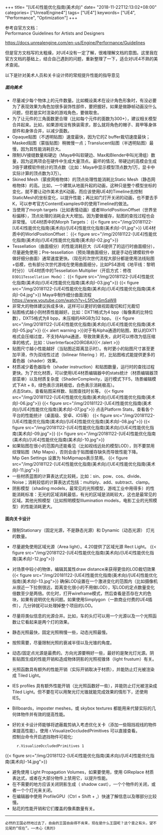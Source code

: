 +++
title= "[UE4]性能优化指南(美术向)"
date= "2018-11-22T12:13:02+08:00"
categories= ["UnrealEngine4"]
tags= ["UE4"]
keywords= ["UE4", "Performance", "Optimization"]
+++

参考自官方文档：  
Performance Guidelines for Artists and Designers  
<!--more-->
https://docs.unrealengine.com/en-us/Engine/Performance/Guidelines

但是官方文档写的太粗燥，对UE4没有一定了解，很难理解文档的意图。这里我在官方文档的基础上，结合自己遇到的问题，重新整理了一下，适合对UE4不熟的美术查阅。

以下是针对美术人员和关卡设计师的常规提升性能的指导意见

##### 面向美术

+ 尽量减少每个物体上的元件数量。比如概设美术在设计角色形象时，有没必要为了表现效果为角色加很多装饰性部件，要把握好。如果是做静帧动画没什么问题，但若是实时渲染的游戏角色，要做取舍。
+ 为了让元件的三角面数更合理（比如每个元件的面数为300+），建议相关模型合并起来。比如，如果游戏没有换装需求，那么就将角色的帽子、肩甲等身体部件和身体合并，以减少面数。
+ Opaque贴图（不透明贴图）速度最快，因为它的Z buffer裁切速度最快；Masked贴图（蒙版贴图）稍微慢一点；Translucent贴图（半透明贴图）最慢，因为其性能消耗巨大。
+ 限制UV接缝数量和硬边（Maya中叫软硬边、Max和Blender中叫光滑组）数量，因为这两项会在硬件中生成大量顶点。最坏的情况，带硬边的高模会生成3倍于建模软件统计的顶点数（比如：Maya中显示模型顶点数为1万，显卡中实际计算的顶点数为3万）。
+ Skined Mesh（蒙皮网格物体）的顶点处理性能消耗比Static Mesh（静态网格物体）的高。比如，一个建筑从地面升起的动画，这种只是整个模型坐标的变化，就不要让动作美术去K动画，而应该使用UE4的Timeline去控制StaticMesh的坐标变化，以提升性能；再比如门打开关闭的动画，也不要去手K，可以参考官方ContentExamples中的使用Timeline的做法。
+ 当使用了morph targets（比如表情动画）或者WorldPositionOffset（世界坐标偏移），顶点处理的消耗会大大增加。因为要做缓存，贴图的查找过程也会非常慢。
UE4材质中的Morph Targets：
{{< figure src="/img/20181122-[UE4]性能优化指南(美术向)/[UE4]性能优化指南(美术向)-01.jpg">}}
UE4材质中的WorldPositionOffset：
{{< figure src="/img/20181122-[UE4]性能优化指南(美术向)/[UE4]性能优化指南(美术向)-02.jpg">}}
+ Tessellation（曲面细分）的性能消耗巨大（UE4提供了的运行时曲面细分），尽量避免使用；Pre-tessellation（预处理曲面细分，就是手动在建模软件中做好细分曲面）通常速度更快。（现在的次世代流程大部分都是使用法线贴图+低模，也有部分次世代游戏在使用曲面细分，比如PS4游戏《地平线：黎明时分》）
UE4材质中的Tessellation Multiplier（开启方式：修改`D3D11Tessellation Mode`）：
{{< figure src="/img/20181122-[UE4]性能优化指南(美术向)/[UE4]性能优化指南(美术向)-03.jpg">}}
{{< figure src="/img/20181122-[UE4]性能优化指南(美术向)/[UE4]性能优化指南(美术向)-04.jpg">}}
Maya中制作细分曲面流程  
https://www.youtube.com/watch?v=L5fOwSmSaW8
+ 非常大的物体建议拆成多块，这样可以更好的做视距裁切和灯光裁切
+ 贴图格式越小则材质性能越好。比如：DXT1格式为4 bpp（每像素的比特位数），DXT5格式为8 bpp，未压缩的ARGB为32 bpp。
{{< figure src="/img/20181122-[UE4]性能优化指南(美术向)/[UE4]性能优化指南(美术向)-05.jpg">}}
{{< alert warning >}}对于有Alpha通道的贴图，默认的DXT1格式会压缩过度，不支持Alpha通道，导致效果丢失，此时可以修改为低压缩率的格式，比如：UserInterface2D(RGBA){{< /alert >}}
+ 贴图尺寸越小性能越好（当贴图近距离显示时）。有时更小的贴图尺寸甚至更加平滑，作为双线性过滤（bilinear filtering ）时，比贴图格式能提供更多的着色器（shader）效果。
+ 材质减少着色器指令（shader instruction）和贴图数量，运行时的查找过程更快。为了优化材质，可以使用UE4材质编辑器中的stats统计（材质编辑器顶部菜单）以及材质复杂度（ShaderComplexity，运行模式下F5，场景编辑模式下Alt + 8，绿色表示消耗极低，白色表示消耗极高）。  
点击Stats，查看贴图采样数、贴图查找时长等。
{{< figure src="/img/20181122-[UE4]性能优化指南(美术向)/[UE4]性能优化指南(美术向)-06.jpg">}}
{{< figure src="/img/20181122-[UE4]性能优化指南(美术向)/[UE4]性能优化指南(美术向)-07.jpg">}}
点击Platform Stats，查看各个平台的性能统计（桌面级、安卓、iOS等）
{{< figure src="/img/20181122-[UE4]性能优化指南(美术向)/[UE4]性能优化指南(美术向)-08.jpg">}}
{{< figure src="/img/20181122-[UE4]性能优化指南(美术向)/[UE4]性能优化指南(美术向)-09.jpg">}}
{{< figure src="/img/20181122-[UE4]性能优化指南(美术向)/[UE4]性能优化指南(美术向)-10.jpg">}}
+ 如果贴图在很小的范围内还能看见（比如视线远处的模型LOD），则不要禁用纹理贴图（Mip Maps），否则会由于贴图缓存缺失而导致性能下降。  
Mip Gen Settings 设置为 NoMipmaps表示禁用。
{{< figure src="/img/20181122-[UE4]性能优化指南(美术向)/[UE4]性能优化指南(美术向)-11.jpg">}}
+ 一些材质蓝图的计算表达式比较耗，比如：sin、pow、cos、divide、Noise；消耗较低的计算表达式包括：multiply、add、subtract、clamp。
+ 阴影模型（shading models，最常见的光照模型，游戏工业中用得多）的性能消耗标准：无光的区域消耗最低，有光的区域是消耗较大，这也是最常见的区域。其他光照模型（比如照明模型Illumination models，电影工业的光照模型）的性能消耗更大。

#### 面向关卡设计

+ 限制Stationary（固定光源，不是静态光源）和 Dynamic（动态光源） 灯光的数量。
+ 尽量避免使用区域光源（Area light）。4.20提供了区域光源 Rect Light。
{{< figure src="/img/20181122-[UE4]性能优化指南(美术向)/[UE4]性能优化指南(美术向)-12.jpg">}}
+ 对场景中较小的物体，编辑其属性draw distance来获得更佳的LOD裁切效果
{{< figure src="/img/20181122-[UE4]性能优化指南(美术向)/[UE4]性能优化指南(美术向)-13.jpg">}}
确保LOD设置在一个激进变化的范围内（比如摄像机从很近一下拉倒很远，距离变化很小的不用做LOD），写LOD的定点数量变化倍数至少是两倍。优化时，打开wireframe模式，然后查看是否存在大的色块，如果有说明优化有问题。如果使用Simplygon（一款商业付费的UE4插件），几分钟就可以处理掉整个项目的LOD。
+ 尽量将类似信息的光源合并。比如，车的头灯可以用一个光源以及一个光照函数让它看起来是两个灯的效果。
+ 静态光照最快，固定光照稍慢一些，动态光照最慢。
+ 按照需要，尽量限制光照的衰减半径以及光锥的角度。
+ 动态/固定点光源是最费的。方向光源要稍好一些，最好的是聚光灯光源。阴影贴图生成的性能开销和造成物体阴影的光照视锥体（light frustum）有关。
+ 光照函数具有额外的性能开销（实际开销取决于材质），并能防止灯光被渲染成 Tiled Light。
+ IES profiles 具有额外性能开销（比光照函数好一些），并能防止灯光被渲染成 Tiled Light。但不要在可以用聚光灯光锥就能完成效果的情形下，还使用 IES。
+ Billboards，imposter meshes，或 skybox textures 都能用来代替实际的几何体物件并有效的提高性能。
+ 好的关卡设计师能够将遮蔽裁剪纳入考虑优化关卡（添加一些阻挡视线的物件来提高性能）。使用 r.VisualizeOccludedPrimitives 可以直接查看。  
控制台命令开启遮挡物件可视化:
	
		r.VisualizeOccludedPrimitives 1
	
{{< figure src="/img/20181122-[UE4]性能优化指南(美术向)/[UE4]性能优化指南(美术向)-14.jpg">}}

+ 避免使用 Light Propagation Volumes，如果要使用，使用 GIReplace 材质表达式，或者在大部分物件上禁用它，以提升性能。
+ 在不需要的地方应该关闭阴影生成（ shadow cast），一个个物件的关闭，或者一个个灯光来关闭。
+ 在编辑器中使用 ProfileGPU（Ctrl + Shift + ,）快速了解信息以及哪部分比较慢。
+ 贴花的性能开销和它们覆盖的像素数量有关。



***
`必然的王国必然地过去了，自由的王国自由得不肯来，现在是什么王国呢？这个查之有头，望不见尾的“现在”。──木心《真的》`
